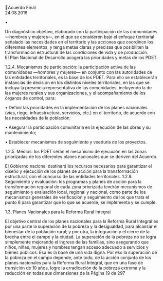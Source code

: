 Acuerdo Final  
24.08.2016  

•

 
Un diagnóstico objetivo, elaborado con la participación de las comunidades —hombres y 
mujeres—, en el que se consideren bajo el enfoque territorial señalado las necesidades en 
el territorio y las acciones que coordinen los diferentes elementos, y tenga metas claras y 
precisas  que  posibiliten  la  transformación  estructural  de  las  condiciones  de  vida  y  de 
producción.  
    El Plan Nacional de Desarrollo acogerá las prioridades y metas de los PDET. 

1.2.4. Mecanismos  de  participación:  la  participación  activa  de  las  comunidades  —hombres  y 
mujeres— en conjunto con las autoridades de las entidades territoriales, es la base de los 
PDET. Para ello se establecerán instancias de decisión en los distintos niveles territoriales, 
en las que se incluya la presencia representativa de las comunidades, incluyendo la de las 
mujeres rurales y sus organizaciones, y el acompañamiento de los órganos de control, para: 
 
• Definir  las  prioridades  en  la  implementación  de  los  planes  nacionales  (vías,  riego, 
infraestructura,  servicios,  etc.)  en  el  territorio,  de  acuerdo  con  las  necesidades  de  la 
población; 
 
• Asegurar la participación comunitaria en la ejecución de las obras y su mantenimiento; 
 
• Establecer mecanismos de seguimiento y veeduría de los proyectos. 
 
1.2.5. Medios:  los  PDET  serán  el  mecanismo  de  ejecución  en  las  zonas  priorizadas  de  los 
diferentes planes nacionales que se deriven del Acuerdo. 
 
El Gobierno nacional destinará los recursos necesarios para garantizar el diseño y ejecución 
de los planes de acción para la transformación estructural, con el concurso de las entidades 
territoriales. 
1.2.6. Seguimiento  y  evaluación:  los  programas  y  planes  de  acción  para  la  transformación 
regional de cada zona priorizada tendrán mecanismos de seguimiento y evaluación local, 
regional y nacional, como parte de los mecanismos generales de verificación y seguimiento 
de  los  que  trata  el  punto  6  para  garantizar  que  lo  que  se  acuerde,  se  implementa  y  se 
cumple. 
 
1.3. Planes Nacionales para la Reforma Rural Integral 
 
El objetivo central de los planes nacionales para la Reforma Rural Integral es por una parte la superación 
de la pobreza y la desigualdad, para alcanzar el bienestar de la población rural; y por otra, la integración 
y el cierre de la brecha entre el campo y la ciudad. 
La  superación  de  la  pobreza  no  se  logra  simplemente  mejorando  el  ingreso  de  las  familias,  sino 
asegurando que niños, niñas, mujeres y hombres tengan acceso adecuado a servicios y bienes públicos. 
Esa es la base de una vida digna. Por eso la superación de la pobreza en el campo depende, ante todo, de 
la acción conjunta de los planes nacionales para la Reforma Rural Integral, que en una fase de transición 
de 10 años, logre la erradicación de la pobreza extrema y la reducción en todas sus dimensiones de la 
Página 19 de 297 
 

